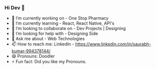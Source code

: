 ### Hi Dev 👋

- 🔭 I’m currently working on - One Stop Pharmacy
- 🌱 I’m currently learning - React, React Native, API's
- 👯 I’m looking to collaborate on - Dev Projects | Designing
- 🤔 I’m looking for help with - Designing Side
- 💬 Ask me about - Web Technologies
- 📫 How to reach me: LinkedIn - https://www.linkedin.com/in/saurabh-kumar-994378144/
- 😄 Pronouns: Doodler
- ⚡ Fun fact: Did you like my Pronouns.

